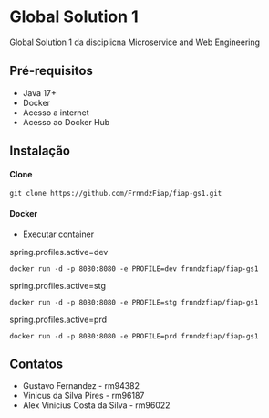 # Global Solution 1

Global Solution 1 da disciplicna Microservice and Web Engineering

## Pré-requisitos

- Java 17+
- Docker
- Acesso a internet
- Acesso ao Docker Hub

## Instalação

#### Clone

```
git clone https://github.com/FrnndzFiap/fiap-gs1.git
```

#### Docker

* Executar container

spring.profiles.active=dev

```
docker run -d -p 8080:8080 -e PROFILE=dev frnndzfiap/fiap-gs1
```

spring.profiles.active=stg

```
docker run -d -p 8080:8080 -e PROFILE=stg frnndzfiap/fiap-gs1
```

spring.profiles.active=prd

```
docker run -d -p 8080:8080 -e PROFILE=prd frnndzfiap/fiap-gs1
```

## Contatos

- Gustavo Fernandez - rm94382
- Vinicus da Silva Pires - rm96187
- Alex Vinicius Costa da Silva - rm96022
